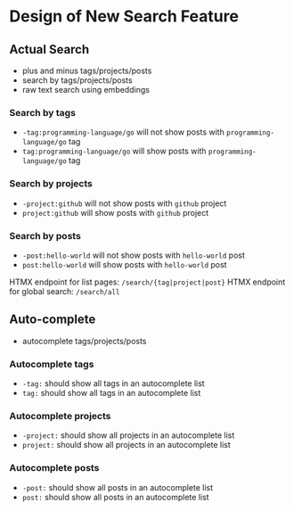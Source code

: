 # Design of New Search Feature

## Actual Search

- plus and minus tags/projects/posts
- search by tags/projects/posts
- raw text search using embeddings

### Search by tags
- `-tag:programming-language/go` will not show posts with `programming-language/go` tag
- `tag:programming-language/go` will show posts with `programming-language/go` tag

### Search by projects
- `-project:github` will not show posts with `github` project
- `project:github` will show posts with `github` project  

### Search by posts
- `-post:hello-world` will not show posts with `hello-world` post
- `post:hello-world` will show posts with `hello-world` post

HTMX endpoint for list pages: `/search/{tag|project|post}`
HTMX endpoint for global search: `/search/all`

## Auto-complete
- autocomplete tags/projects/posts

### Autocomplete tags
- `-tag:` should show all tags in an autocomplete list
- `tag:` should show all tags in an autocomplete list

### Autocomplete projects
- `-project:` should show all projects in an autocomplete list
- `project:` should show all projects in an autocomplete list

### Autocomplete posts
- `-post:` should show all posts in an autocomplete list
- `post:` should show all posts in an autocomplete list
